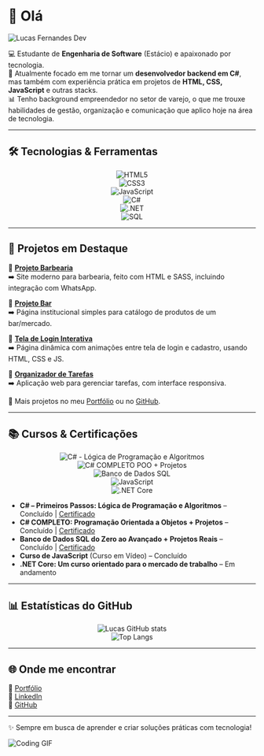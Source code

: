 # 👋 Olá

![Lucas Fernandes Dev](https://readme-typing-svg.herokuapp.com?font=Fira+Code&size=24&duration=3000&color=00F&center=true&vCenter=true&width=500&lines=Lucas+Fernandes+%F0%9F%9A%80+Dev+Backend)


💻 Estudante de **Engenharia de Software** (Estácio) e apaixonado por tecnologia.  
🚀 Atualmente focado em me tornar um **desenvolvedor backend em C#**, mas também com experiência prática em projetos de **HTML, CSS, JavaScript** e outras stacks.  
📊 Tenho background empreendedor no setor de varejo, o que me trouxe habilidades de gestão, organização e comunicação que aplico hoje na área de tecnologia.  

---

## 🛠️ Tecnologias & Ferramentas

<div align="center">

![HTML5](https://img.shields.io/badge/HTML5-E34F26?style=for-the-badge&logo=html5&logoColor=white)  
![CSS3](https://img.shields.io/badge/CSS3-1572B6?style=for-the-badge&logo=css3&logoColor=white)  
![JavaScript](https://img.shields.io/badge/JavaScript-F7DF1E?style=for-the-badge&logo=javascript&logoColor=black)  
![C#](https://img.shields.io/badge/C%23-239120?style=for-the-badge&logo=c-sharp&logoColor=white)  
![.NET](https://img.shields.io/badge/.NET-512BD4?style=for-the-badge&logo=dotnet&logoColor=white)  
![SQL](https://img.shields.io/badge/SQL-336791?style=for-the-badge&logo=postgresql&logoColor=white)

</div>

---

## 📂 Projetos em Destaque

🔹 **[Projeto Barbearia](https://lepofernandes.github.io/Projeto-Barbearia/)**  
➡️ Site moderno para barbearia, feito com HTML e SASS, incluindo integração com WhatsApp.

🔹 **[Projeto Bar](https://bar-sedenir.vercel.app/)**  
➡️ Página institucional simples para catálogo de produtos de um bar/mercado.

🔹 **[Tela de Login Interativa](https://lepofernandes.github.io/Projeto-Login-Interativo/)**  
➡️ Página dinâmica com animações entre tela de login e cadastro, usando HTML, CSS e JS.

🔹 **[Organizador de Tarefas](https://lepofernandes.github.io/Projeto-Organizador/)**  
➡️ Aplicação web para gerenciar tarefas, com interface responsiva.

📌 Mais projetos no meu [Portfólio](https://portifolio-lucasf.vercel.app) ou no [GitHub](https://github.com/LepoFernandes).

---

## 📚 Cursos & Certificações

<div align="center">

![C# - Lógica de Programação e Algoritmos](https://img.shields.io/badge/C%23%20Lógica-%230072C6?style=for-the-badge&logo=c-sharp&logoColor=white)  
![C# COMPLETO POO + Projetos](https://img.shields.io/badge/C%23%20POO-%23239120?style=for-the-badge&logo=c-sharp&logoColor=white)  
![Banco de Dados SQL](https://img.shields.io/badge/SQL-%23336791?style=for-the-badge&logo=postgresql&logoColor=white)  
![JavaScript](https://img.shields.io/badge/JavaScript-%23F7DF1E?style=for-the-badge&logo=javascript&logoColor=black)  
![.NET Core](https://img.shields.io/badge/.NET%20Core-%23512BD4?style=for-the-badge&logo=dotnet&logoColor=white)  

</div>

- **C# – Primeiros Passos: Lógica de Programação e Algoritmos** – Concluído | [Certificado](https://www.udemy.com/certificate/UC-a75773fa-4fff-4425-bf65-0a7b8eb43a8d) 
- **C# COMPLETO: Programação Orientada a Objetos + Projetos** – Concluído | [Certificado](https://www.udemy.com/certificate/UC-a75773fa-4fff-4425-bf65-0a7b8eb43a8d)  
- **Banco de Dados SQL do Zero ao Avançado + Projetos Reais** – Concluído | [Certificado](https://www.udemy.com/certificate/UC-cff8fe4e-6165-45da-83ba-c1bdf9ee65c0)  
- **Curso de JavaScript** (Curso em Vídeo) – Concluído  
- **.NET Core: Um curso orientado para o mercado de trabalho** – Em andamento


---

## 📊 Estatísticas do GitHub

<div align="center">

![Lucas GitHub stats](https://github-readme-stats.vercel.app/api?username=LepoFernandes&show_icons=true&theme=tokyonight)  
![Top Langs](https://github-readme-stats.vercel.app/api/top-langs/?username=LepoFernandes&layout=compact&theme=tokyonight)

</div>

---

## 🌐 Onde me encontrar

🔗 [Portfólio](https://portifolio-lucasf.vercel.app)  
💼 [LinkedIn](https://www.linkedin.com/in/lucas-fernandesg)  
📂 [GitHub](https://github.com/LepoFernandes)  

---
✨ Sempre em busca de aprender e criar soluções práticas com tecnologia!

![Coding GIF](https://media3.giphy.com/media/v1.Y2lkPTc5MGI3NjExbDB4MTVnbmQ5NHBlNzBkdzV5bjNyeHl0anZ4a2E0ejExM3pnZGliNCZlcD12MV9pbnRlcm5hbF9naWZfYnlfaWQmY3Q9Zw/EZr27ZbJwmjE9PGyLN/giphy.gif)


